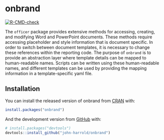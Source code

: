 
<!-- README.md is generated from README.Rmd. Please edit that file -->

# onbrand

<!-- badges: start -->

[![R-CMD-check](https://github.com/john-harrold/onbrand/workflows/R-CMD-check/badge.svg)](https://github.com/john-harrold/onbrand/actions)
<!-- badges: end -->

The `officer` package provides extensive methods for accessing,
creating, and modifying Word and PowerPoint documents. These methods
require accessing placeholder and style information that is document
specific. In order to switch between document templates, it is necessary
to change these references within the reporting code. The purpose of
`onbrand` is to provide an abstraction layer where template details can
be mapped to human-readable names. Scripts can be written using these
human-readable names, and different templates can be used by providing
the mapping information in a template-specific yaml file.

## Installation

You can install the released version of onbrand from
[CRAN](https://CRAN.R-project.org) with:

``` r
install.packages("onbrand")
```

And the development version from [GitHub](https://github.com/) with:

``` r
# install.packages("devtools")
devtools::install_github("john-harrold/onbrand")
```
